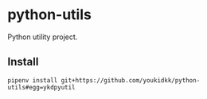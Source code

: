 # python-utils
Python utility project.

## Install
```
pipenv install git+https://github.com/youkidkk/python-utils#egg=ykdpyutil
```
